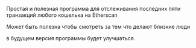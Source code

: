 Простая и полезная программа для отслеживания последних пяти транзакций любого кошелька на Etherscan

Может быть полезна чтобы смотреть за тем что делают близкие люди

в будущем версия программы будет улучшаться.
